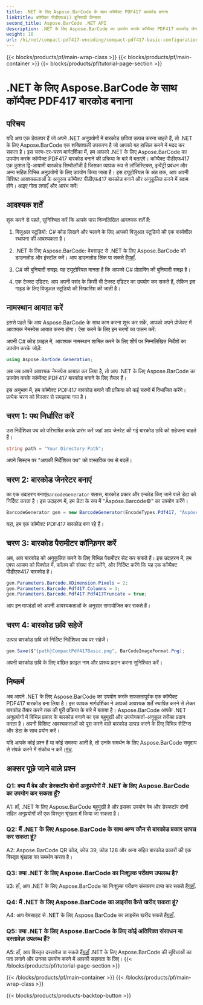 ```yaml
---
title: .NET के लिए Aspose.BarCode के साथ कॉम्पैक्ट PDF417 बारकोड बनाना
linktitle: कॉम्पैक्ट पीडीएफ417 बुनियादी विन्यास
second_title: Aspose.BarCode .NET API
description: .NET के लिए Aspose.BarCode का उपयोग करके कॉम्पैक्ट PDF417 बारकोड जेनरेट करना सीखें। चरण-दर-चरण निर्देशों और कोड उदाहरणों के साथ व्यापक मार्गदर्शिका।
weight: 10
url: /hi/net/compact-pdf417-encoding/compact-pdf417-basic-configuration/
---
```


{{< blocks/products/pf/main-wrap-class >}}
{{< blocks/products/pf/main-container >}}
{{< blocks/products/pf/tutorial-page-section >}}

# .NET के लिए Aspose.BarCode के साथ कॉम्पैक्ट PDF417 बारकोड बनाना

## परिचय

यदि आप एक डेवलपर हैं जो अपने .NET अनुप्रयोगों में बारकोड छवियां उत्पन्न करना चाहते हैं, तो .NET के लिए Aspose.BarCode एक शक्तिशाली उपकरण है जो आपको यह हासिल करने में मदद कर सकता है। इस चरण-दर-चरण मार्गदर्शिका में, हम आपको .NET के लिए Aspose.BarCode का उपयोग करके कॉम्पैक्ट PDF417 बारकोड बनाने की प्रक्रिया के बारे में बताएंगे। कॉम्पैक्ट पीडीएफ417 एक कुशल द्वि-आयामी बारकोड सिम्बोलॉजी है जिसका व्यापक रूप से लॉजिस्टिक्स, इन्वेंट्री प्रबंधन और अन्य सहित विभिन्न अनुप्रयोगों के लिए उपयोग किया जाता है। इस ट्यूटोरियल के अंत तक, आप अपनी विशिष्ट आवश्यकताओं के अनुरूप कॉम्पैक्ट पीडीएफ417 बारकोड बनाने और अनुकूलित करने में सक्षम होंगे। आइए गोता लगाएँ और आरंभ करें!

## आवश्यक शर्तें

शुरू करने से पहले, सुनिश्चित करें कि आपके पास निम्नलिखित आवश्यक शर्तें हैं:

1. विज़ुअल स्टूडियो: C# कोड लिखने और चलाने के लिए आपको विज़ुअल स्टूडियो की एक कार्यशील स्थापना की आवश्यकता है।

2.  .NET के लिए Aspose.BarCode: वेबसाइट से .NET के लिए Aspose.BarCode को डाउनलोड और इंस्टॉल करें। आप डाउनलोड लिंक पा सकते हैं[यहाँ](https://releases.aspose.com/barcode/net/).

3. C# की बुनियादी समझ: यह ट्यूटोरियल मानता है कि आपको C# प्रोग्रामिंग की बुनियादी समझ है।

4. एक टेक्स्ट एडिटर: आप अपनी पसंद के किसी भी टेक्स्ट एडिटर का उपयोग कर सकते हैं, लेकिन इस गाइड के लिए विजुअल स्टूडियो की सिफारिश की जाती है।

## नामस्थान आयात करें

इससे पहले कि आप Aspose.BarCode के साथ काम करना शुरू कर सकें, आपको अपने प्रोजेक्ट में आवश्यक नेमस्पेस आयात करना होगा। ऐसा करने के लिए इन चरणों का पालन करें:


अपनी C# कोड फ़ाइल में, आवश्यक नामस्थान शामिल करने के लिए शीर्ष पर निम्नलिखित निर्देशों का उपयोग करके जोड़ें:

```csharp
using Aspose.BarCode.Generation;
```

अब जब आपने आवश्यक नेमस्पेस आयात कर लिया है, तो आप .NET के लिए Aspose.BarCode का उपयोग करके कॉम्पैक्ट PDF417 बारकोड बनाने के लिए तैयार हैं।

इस अनुभाग में, हम कॉम्पैक्ट PDF417 बारकोड बनाने की प्रक्रिया को कई चरणों में विभाजित करेंगे। प्रत्येक चरण को विस्तार से समझाया गया है।

## चरण 1: पथ निर्धारित करें

उस निर्देशिका पथ को परिभाषित करके प्रारंभ करें जहां आप जेनरेट की गई बारकोड छवि को सहेजना चाहते हैं।

```csharp
string path = "Your Directory Path";
```

अपने सिस्टम पर "आपकी निर्देशिका पथ" को वास्तविक पथ से बदलें।

## चरण 2: बारकोड जेनरेटर बनाएं

 का एक उदाहरण बनाएं`BarcodeGenerator` क्लास, बारकोड प्रकार और एन्कोड किए जाने वाले डेटा को निर्दिष्ट करता है। इस उदाहरण में, हम डेटा के रूप में "Åspóse.Barcóde©" का उपयोग करेंगे।

```csharp
BarcodeGenerator gen = new BarcodeGenerator(EncodeTypes.Pdf417, "Åspóse.Barcóde©");
```

यहां, हम एक कॉम्पैक्ट PDF417 बारकोड बना रहे हैं।

## चरण 3: बारकोड पैरामीटर कॉन्फ़िगर करें

अब, आप बारकोड को अनुकूलित करने के लिए विभिन्न पैरामीटर सेट कर सकते हैं। इस उदाहरण में, हम एक्स आयाम को पिक्सेल में, कॉलम की संख्या सेट करेंगे, और निर्दिष्ट करेंगे कि यह एक कॉम्पैक्ट पीडीएफ417 बारकोड है।

```csharp
gen.Parameters.Barcode.XDimension.Pixels = 2;
gen.Parameters.Barcode.Pdf417.Columns = 3;
gen.Parameters.Barcode.Pdf417.Pdf417Truncate = true;
```

आप इन मापदंडों को अपनी आवश्यकताओं के अनुसार समायोजित कर सकते हैं।

## चरण 4: बारकोड छवि सहेजें

उत्पन्न बारकोड छवि को निर्दिष्ट निर्देशिका पथ पर सहेजें।

```csharp
gen.Save($"{path}CompactPdf417Basic.png", BarCodeImageFormat.Png);
```

अपनी बारकोड छवि के लिए वांछित फ़ाइल नाम और प्रारूप प्रदान करना सुनिश्चित करें।

## निष्कर्ष

अब आपने .NET के लिए Aspose.BarCode का उपयोग करके सफलतापूर्वक एक कॉम्पैक्ट PDF417 बारकोड बना लिया है। इस व्यापक मार्गदर्शिका ने आपको आवश्यक शर्तें स्थापित करने से लेकर बारकोड तैयार करने तक की पूरी प्रक्रिया के बारे में बताया है। Aspose.BarCode आपके .NET अनुप्रयोगों में विभिन्न प्रकार के बारकोड बनाने का एक बहुमुखी और उपयोगकर्ता-अनुकूल तरीका प्रदान करता है। अपनी विशिष्ट आवश्यकताओं को पूरा करने वाले बारकोड उत्पन्न करने के लिए विभिन्न सेटिंग्स और डेटा के साथ प्रयोग करें।

 यदि आपके कोई प्रश्न हैं या कोई समस्या आती है, तो उनके समर्थन के लिए Aspose.BarCode समुदाय से संपर्क करने में संकोच न करें।[मंच](https://forum.aspose.com/c/barcode/13).

## अक्सर पूछे जाने वाले प्रश्न

### Q1: क्या मैं वेब और डेस्कटॉप दोनों अनुप्रयोगों में .NET के लिए Aspose.BarCode का उपयोग कर सकता हूँ?

A1: हाँ, .NET के लिए Aspose.BarCode बहुमुखी है और इसका उपयोग वेब और डेस्कटॉप दोनों सहित अनुप्रयोगों की एक विस्तृत श्रृंखला में किया जा सकता है।

### Q2: मैं .NET के लिए Aspose.BarCode के साथ अन्य कौन से बारकोड प्रकार उत्पन्न कर सकता हूं?

A2: Aspose.BarCode QR कोड, कोड 39, कोड 128 और अन्य सहित बारकोड प्रकारों की एक विस्तृत श्रृंखला का समर्थन करता है।

### Q3: क्या .NET के लिए Aspose.BarCode का निःशुल्क परीक्षण उपलब्ध है?

 उ3: हाँ, आप .NET के लिए Aspose.BarCode का निःशुल्क परीक्षण संस्करण प्राप्त कर सकते हैं[यहाँ](https://releases.aspose.com/).

### Q4: मैं .NET के लिए Aspose.BarCode का लाइसेंस कैसे खरीद सकता हूं?

 A4: आप वेबसाइट से .NET के लिए Aspose.BarCode का लाइसेंस खरीद सकते हैं[यहाँ](https://purchase.aspose.com/buy).

### Q5: क्या .NET के लिए Aspose.BarCode के लिए कोई अतिरिक्त संसाधन या दस्तावेज़ उपलब्ध हैं?

 A5: हाँ, आप विस्तृत दस्तावेज़ पा सकते हैं[यहाँ](https://reference.aspose.com/barcode/net/) .NET के लिए Aspose.BarCode की सुविधाओं का पता लगाने और उनका उपयोग करने में आपकी सहायता के लिए।
{{< /blocks/products/pf/tutorial-page-section >}}

{{< /blocks/products/pf/main-container >}}
{{< /blocks/products/pf/main-wrap-class >}}

{{< blocks/products/products-backtop-button >}}
